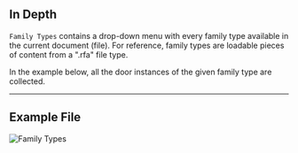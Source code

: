 ## In Depth
`Family Types` contains a drop-down menu with every family type available in the current document (file). For reference, family types are loadable pieces of content from a ".rfa" file type.

In the example below, all the door instances of the given family type are collected.
___
## Example File

![Family Types](./DSRevitNodesUI.FamilyTypes_img.jpg)
